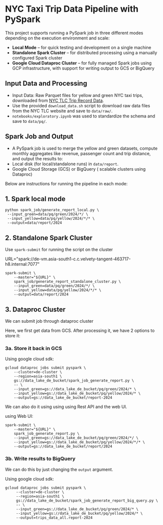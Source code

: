 # NYC Taxi Trip Data Pipeline with PySpark

This project supports running a PySpark job in three different modes depending on the execution environment and scale:

- **Local Mode** – for quick testing and development on a single machine
- **Standalone Spark Cluster** – for distributed processing using a manually configured Spark cluster
- **Google Cloud Dataproc Cluster** – for fully managed Spark jobs using GCP infrastructure, with support for writing output to GCS or BigQuery

## Input Data and Processing
- Input Data: Raw Parquet files for yellow and green NYC taxi trips, downloaded from [NYC TLC Trip Record Data](https://www.nyc.gov/site/tlc/about/tlc-trip-record-data.page).
- Use the provided `download_data.sh` script to download raw data files from the NYC TLC website and save to `data/raw/`.
- `notebooks/exploratory.ipynb` was used to standardize the schema and save to `data/pq/`.

## Spark Job and Output
- A PySpark job is used to merge the yellow and green datasets, compute monthly aggregates like revenue, passenger count and trip distance, and output the results to:
-  Local disk (for local/standalone runs) in `data/report`.
-  Google Cloud Storage (GCS) or BigQuery ( scalable clusters using Dataproc)  

Below are instructions for running the pipeline in each mode:

## 1. Spark local mode

```
python spark_job/generate_report_local.py \
 --input_green=data/pq/green/2024/*/ \
 --input_yellow=data/pq/yellow/2024/*/* \
 --output=data/report/2024
```


## 2. Standalone Spark Cluster
Use `spark-submit` for running the script on the cluster

URL="spark://de-vm.asia-south1-c.c.velvety-tangent-463717-h8.internal:7077"

```
spark-submit \
    --master="${URL}" \
    spark_job/generate_report_standalone_cluster.py \
    --input_green=data/pq/green/2024/*/ \
    --input_yellow=data/pq/yellow/2024/*/* \
    --output=data/report/2024
```

## 3. Dataproc Cluster
We can submit job through dataproc cluster

Here, we first get data from GCS. After processing it, we have 2 options to store it:

### 3a. Store it back in GCS

Using google cloud sdk:
```
gcloud dataproc jobs submit pyspark \
    --cluster=de-cluster \
    --region=asia-south1 \
    gs://data_lake_de_bucket/spark_job_generate_report.py \
    -- \
    --input_green=gs://data_lake_de_bucket/pq/green/2024/* \
    --input_yellow=gs://data_lake_de_bucket/pq/yellow/2024/* \
    --output=gs://data_lake_de_bucket/report-2024
```
We can also do it using using using Rest API and the web UI.

using Web UI:
```
spark-submit \
    --master="${URL}" \
    spark_job_generate_report.py \
    --input_green=gs://data_lake_de_bucket/pq/green/2024/*/ \
    --input_yellow=gs://data_lake_de_bucket/pq/yellow/2024/*/* \
    --output=gs://data_lake_de_bucket/report/2024
```

### 3b. Write results to BigQuery

We can do this by just changing the `output` argument.

Using google cloud sdk:
```
gcloud dataproc jobs submit pyspark \
     --cluster=de-cluster \
     --region=asia-south1 \
     gs://data_lake_de_bucket/spark_job_generate_report_big_query.py \
     -- \
     --input_green=gs://data_lake_de_bucket/pq/green/2024/* \
     --input_yellow=gs://data_lake_de_bucket/pq/yellow/2024/* \
     --output=trips_data_all.report-2024
```

  
